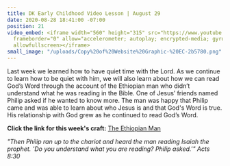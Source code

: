 ```yaml
---
title: DK Early Childhood Video Lesson | August 29
date: 2020-08-28 18:41:00 -07:00
position: 21
video_embed: <iframe width="560" height="315" src="https://www.youtube.com/embed/GCoenG9Bjq8"
  frameborder="0" allow="accelerometer; autoplay; encrypted-media; gyroscope; picture-in-picture"
  allowfullscreen></iframe>
small_image: "/uploads/Copy%20of%20Website%20Graphic-%20EC-2b5780.png"
---
```


Last week we learned how to have quiet time with the Lord. As we continue to learn how to be quiet with him, we will also learn about how we can read God’s Word through the account of the Ethiopian man who didn’t understand what he was reading in the Bible. One of Jesus’ friends named Philip asked if he wanted to know more. The man was happy that Philip came and was able to learn about who Jesus is and that God's Word is true. His relationship with God grew as he continued to read God’s Word.

**Click the link for this week's craft:**
[The Ethiopian Man](https://drive.google.com/file/d/1uwvs8-5gM9cTAg9tZCTFfUAA9cstVMmt/view?usp=sharing)

*"Then Philip ran up to the chariot and heard the man reading Isaiah the prophet. 'Do you understand what you are reading? Philip asked.'" Acts 8:30*